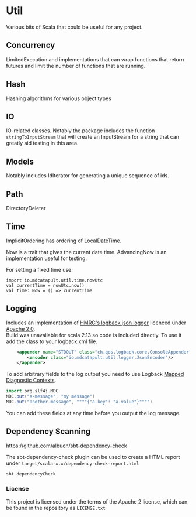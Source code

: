 # Util

Various bits of Scala that could be useful for any project.

## Concurrency
LimitedExecution and implementations that can wrap functions that return futures and limit the number of
functions that are running.

## Hash
Hashing algorithms for various object types

## IO
IO-related classes.  Notably the package includes the function `stringToInputStream` that will create an InputStream
for a string that can greatly aid testing in this area.

## Models
Notably includes IdIterator for generating a unique sequence of ids.

## Path
DirectoryDeleter

## Time
ImplicitOrdering has ordering of LocalDateTime.

Now is a trait that gives the current date time.  AdvancingNow is an implementation useful for testing.

For setting a fixed time use:
```
import io.mdcatapult.util.time.nowUtc
val currentTime = nowUtc.now()
val time: Now = () => currentTime
```

## Logging
Includes an implementation of [HMRC's logback json logger](https://github.com/hmrc/logback-json-logger) licenced under [Apache 2.0](https://www.apache.org/licenses/LICENSE-2.0).  
Build was unavailable for scala 2.13 so code is included directly. To use it add the class to your logback.xml file.
```xml
    <appender name="STDOUT" class="ch.qos.logback.core.ConsoleAppender">
        <encoder class="io.mdcatapult.util.logger.JsonEncoder"/>
    </appender>
```
To add arbitrary fields to the log output you need to use Logback [Mapped Diagnostic Contexts](http://logback.qos.ch/manual/mdc.html).
```scala
import org.slf4j.MDC
MDC.put("a-message", "my message")
MDC.put("another-message", """"{"a-key": "a-value"}"""")
```
You can add these fields at any time before you output the log message.

## Dependency Scanning

https://github.com/albuch/sbt-dependency-check

The sbt-dependency-check plugin can be used to create a HTML report under `target/scala-x.x/dependency-check-report.html`

```bash
sbt dependencyCheck
```

### License
This project is licensed under the terms of the Apache 2 license, which can be found in the repository as `LICENSE.txt`
